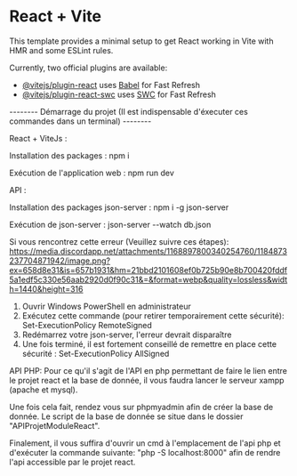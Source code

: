 # React + Vite

This template provides a minimal setup to get React working in Vite with HMR and some ESLint rules.

Currently, two official plugins are available:

- [@vitejs/plugin-react](https://github.com/vitejs/vite-plugin-react/blob/main/packages/plugin-react/README.md) uses [Babel](https://babeljs.io/) for Fast Refresh
- [@vitejs/plugin-react-swc](https://github.com/vitejs/vite-plugin-react-swc) uses [SWC](https://swc.rs/) for Fast Refresh



-------- Démarrage du projet (Il est indispensable d'éxecuter ces commandes dans un terminal) --------

  React + ViteJs :
  
  Installation des packages : npm i
  
  Exécution de l'application web : npm run dev


  API :
  
  Installation des packages json-server : npm i -g json-server
  
  Exécution de json-server : json-server --watch db.json

  Si vous rencontrez cette erreur (Veuillez suivre ces étapes): https://media.discordapp.net/attachments/1168897800340254760/1184873237704871942/image.png?ex=658d8e31&is=657b1931&hm=21bbd2101608ef0b725b90e8b700420fddf5a1edf5c330e56aab2920d0f90c31&=&format=webp&quality=lossless&width=1440&height=316

  
  1) Ouvrir Windows PowerShell en administrateur
  2) Exécutez cette commande (pour retirer temporairement cette sécurité): Set-ExecutionPolicy RemoteSigned
  3) Redémarrez votre json-server, l'erreur devrait disparaître
  4) Une fois terminé, il est fortement conseillé de remettre en place cette sécurité : Set-ExecutionPolicy AllSigned

API PHP:
Pour ce qu'il s'agit de l'API en php permettant de faire le lien entre le projet react et la base de donnée, il vous faudra lancer le serveur xampp (apache et mysql).

Une fois cela fait, rendez vous sur phpmyadmin afin de créer la base de donnée. Le script de la base de donnée se situe dans le dossier "APIProjetModuleReact".

Finalement, il vous suffira d'ouvrir un cmd à l'emplacement de l'api php et d'exécuter la commande suivante: "php -S localhost:8000" afin de rendre l'api accessible par le projet react.



